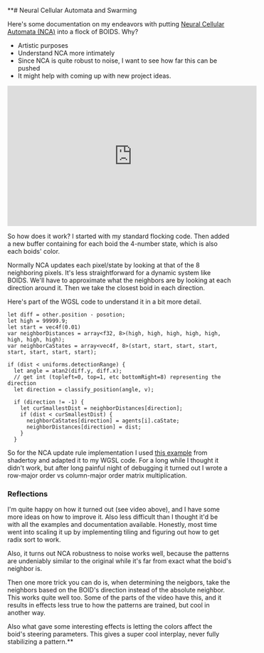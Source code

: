 **# Neural Cellular Automata and Swarming

Here's some documentation on my endeavors with putting [Neural Cellular Automata (NCA)](https://distill.pub/2020/growing-ca/) into a flock of BOIDS. Why? 
- Artistic purposes
- Understand NCA more intimately
- Since NCA is quite robust to noise, I want to see how far this can be pushed
- It might help with coming up with new project ideas. 

<p>
<iframe width="560" height="315" src="https://www.youtube.com/embed/BYt77BIho1E" title="YouTube video player" frameborder="0" allow="accelerometer; autoplay; clipboard-write; encrypted-media; gyroscope; picture-in-picture" allowfullscreen></iframe>
</p>

So how does it work? I started with my standard flocking code. 
Then added a new buffer containing for each boid the 4-number state, which is also each boids' color.

Normally NCA updates each pixel/state by looking at that of the 8 neighboring pixels. 
It's less straightforward for a dynamic system like BOIDS. We'll have to approximate what the neighbors are by looking at each direction around it. Then we take the closest boid in each direction. 

Here's part of the WGSL code to understand it in a bit more detail.

```HLSL
let diff = other.position - posotion;
let high = 99999.9;
let start = vec4f(0.01)
var neighborDistances = array<f32, 8>(high, high, high, high, high, high, high, high);
var neighborCaStates = array<vec4f, 8>(start, start, start, start, start, start, start, start);

if (dist < uniforms.detectionRange) {
  let angle = atan2(diff.y, diff.x);
  // get int (topleft=0, top=1, etc bottomRight=8) representing the direction
  let direction = classify_position(angle, v);

  if (direction != -1) {
    let curSmallestDist = neighborDistances[direction];
    if (dist < curSmallestDist) {
      neighborCaStates[direction] = agents[i].caState;
      neighborDistances[direction] = dist;
    }
  }
```

So for the NCA update rule implementation I used [this example](https://www.shadertoy.com/view/slGGzD) from shadertoy and adapted it to my WGSL code. For a long while I thought it didn't work, but after long painful night of debugging it turned out I wrote a row-major order vs column-major order matrix multiplication.

### Reflections
I'm quite happy on how it turned out (see video above), and I have some more ideas on how to improve it.
Also less difficult than I thought it'd be with all the examples and documentation available. Honestly, most time went into scaling it up by implementing tiling and figuring out how to get radix sort to work.

Also, it turns out NCA robustness to noise works well, because the patterns are undeniably similar to the original while it's far from exact what the boid's neighbor is.

Then one more trick you can do is, when determining the neigbors, take the neighbors based on the BOID's direction instead of the absolute neighbor. This works quite well too. Some of the parts of the video have this, and it results in effects less true to how the patterns are trained, but cool in another way.

Also what gave some interesting effects is letting the colors affect the boid's steering parameters. This gives a super cool interplay, never fully stabilizing a pattern.**